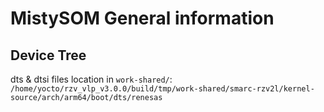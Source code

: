 # MistySOM General information

## Device Tree
dts & dtsi files location in `work-shared/`:
`/home/yocto/rzv_vlp_v3.0.0/build/tmp/work-shared/smarc-rzv2l/kernel-source/arch/arm64/boot/dts/renesas`
